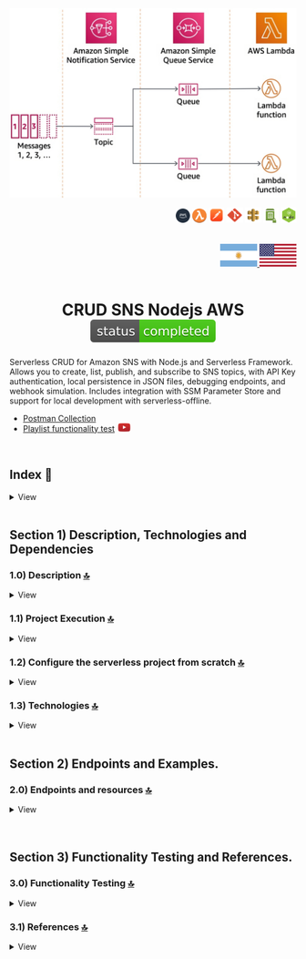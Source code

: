 ![Index app](./doc/assets/sns-example.png)
<div align="right">
  <img width="25" height="25" src="./doc/assets/icons/devops/png/aws.png" />
  <img width="25" height="25" src="./doc/assets/icons/aws/png/lambda.png" />
  <img width="27" height="27" src="./doc/assets/icons/devops/png/postman.png" />
  <img width="29" height="27" src="./doc/assets/icons/devops/png/git.png" />
  <img width="28" height="27" src="./doc/assets/icons/aws/png/api-gateway.png" />
  <img width="27" height="25" src="./doc/assets/icons/aws/png/parameter-store.png" />
  <img width="27" height="27" src="./doc/assets/icons/backend/javascript-typescript/png/nodejs.png" />
</div>

<br>

<br>

<div align="right"> 
  <a href="./translations/README.es.md">
    <img src="./doc/assets/translation/arg-flag.jpg" width="65" height="40" />
  </a> 
  <a href="./README.md">
    <img src="./doc/assets/translation/eeuu-flag.jpg" width="65" height="40" />
  </a> 
</div>

<br>

<div align="center">

# CRUD SNS Nodejs AWS ![(status-completed)](./doc/assets/icons/badges/status-completed.svg)

</div>  

Serverless CRUD for Amazon SNS with Node.js and Serverless Framework. Allows you to create, list, publish, and subscribe to SNS topics, with API Key authentication, local persistence in JSON files, debugging endpoints, and webhook simulation. Includes integration with SSM Parameter Store and support for local development with serverless-offline.

*   [Postman Collection](./postman/collections/CRUD_SNS_AWS.postman_collection.json)   
*   [Playlist functionality test](https://www.youtube.com/playlist?list=PLCl11UFjHurDBEKoDX8LBe5PxRlUzkrXO) <a href="https://www.youtube.com/playlist?list=PLCl11UFjHurDBEKoDX8LBe5PxRlUzkrXO" target="_blank"> <img src="./doc/assets/social-networks/yt.png" width="25" /> </a>

<br>

## Index 📜

<details>
 <summary> View </summary>
 
 <br>
 
### Section 1) Description, Technologies and References

 - [1.0) Project Description.](#10-project-description-)
 - [1.1) Project Execution.](#11-project-execution-)
 - [1.2) Configure the serverless project from scratch](#12-configure-the-serverless-project-from-scratch-)
 - [1.3) Technologies.](#13-technologies-)

### Section 2) Endpoints and Resources
 
 - [2.0) EndPoints and resources.](#20-endpoints-and-resources-)

### Section 3) Functionality Testing and References
 
 - [3.0) Functionality testing.](#30-functionality-testing-)
 - [3.1) References.](#31-references-)

<br>

</details>

<br>

## Section 1) Description, Technologies and Dependencies 


### 1.0) Description [🔝](#index-) 

<details>
  <summary>View</summary>
 
 <br>

### 1.0.0) General Description

This project implements a complete CRUD system for Amazon Simple Notification Service (SNS) using Node.js and the Serverless Framework. The system allows you to manage SNS topics, including their creation, listing, message publishing, and subscription management.

Key features:
- Implementation of a serverless architecture using AWS Lambda
- Integration with Amazon SNS for pub/sub messaging
- RESTful API protected with API Key
- Configuration management via SSM Parameter Store
- Support for local development with serverless-offline
- Handling of SNS events and HTTP
- Implementation of design patterns for asynchronous messaging
- **Webhooks System**: Endpoints to receive SNS notifications in offline mode
- **Data Persistence**: Storage in JSON files for topics, subscriptions, and notifications
- **Debugging Endpoints**: Tools for troubleshooting and monitoring system status
  - `/debug-topics`: Full state of topics with file statistics
  - `/debug-subscriptions`: Full state of subscriptions with grouping by topic
  - `/list-notifications`: Received notifications with filtering and grouping
- **Topic Management**: Endpoints to create and list topics
  - `/create-manual-topic`: Create new SNS topics
  - `/list-topics`: List all available topics
  - `/debug-topics`: Full debug state of topics
- **Subscription Management**: Endpoints to subscribe and list subscriptions
  - `/subscribe-topic`: Subscribe to a specific topic
  - `/list-all-subscriptions`: All subscriptions with filtering and statistics
  - `/list-subscription-topic/{topicName}`: Subscriptions for a specific topic
- **Message Publishing**: Endpoints to publish messages
  - `/publish-topic`: Publish messages to a specific topic
- **Webhooks and Notifications**: Endpoints to receive and list notifications
  - `/webhook/{topicName}`: Receive SNS notifications (offline mode)
- **Enhanced Validations**: Topic existence check and parameter validation
- **Realistic Simulation**: Behavior closer to the real SNS with persistence between restarts
- **Improved Error Handling**: More descriptive messages and available resources list



<br>

### 1.0.1) Architecture and Operation

#### System Architecture

The system consists of the following main components:

1. **API Gateway**
   - Entry point for all HTTP requests
   - Implements authentication via API Key
   - Routes requests to corresponding Lambda functions

2. **Lambda Functions**
   - **Topic Management**
     - `createManualTopic`: Creates new SNS topics
     - `listTopics`: Lists all available topics
     - `debugTopics`: Full debug state of topics (offline mode)
   - **Publication**
     - `publishTopic`: Publishes messages to specific topics
   - **Subscriptions**
     - `subscribeTopic`: Manages subscriptions to topics
     - `listSubscriptionTopic`: Lists subscriptions by topic
     - `debugSubscriptions`: Full debug state of subscriptions (offline mode)
   - **Webhooks and Notifications**
     - `webhookReceiver`: Receives SNS notifications (offline mode)
     - `listNotifications`: Lists received notifications with filtering

3. **Amazon SNS**
   - Pub/sub messaging service
   - Manages topics and subscriptions
   - Distributes messages to subscribers

4. **SSM Parameter Store**
   - Stores sensitive configuration
   - Manages environment variables
   - Endpoint and credential configuration

<br>

<br>

#### Data Flow and Implementation

#### Flow Steps
1. **Create Topic** → Get TopicArn
2. **List Topics** → Verify creation
3. **Debug Topics** → Verify full state (optional)
4. **Subscribe** → Get SubscriptionArn
5. **Debug Subscriptions** → Verify full state (optional)
6. **Publish Message** → Send message to topic
7. **Receive Notification** → Webhook processes the notification
8. **List Notifications** → Verify received notifications
9. **List Subscriptions** → Verify subscriptions

#### Local Configuration

The project includes configuration for local development:
- Serverless Offline to simulate AWS Lambda
- SNS Offline to simulate Amazon SNS
- SSM Offline to simulate Parameter Store
- Configurable ports for each service

#### System Debugging and Monitoring

The project includes specialized endpoints for debugging in offline mode:
- **Debug Topics**: `/debug-topics` - Full state of topics with statistics
- **Debug Subscriptions**: `/debug-subscriptions` - Full state of subscriptions with grouping
- **Data Persistence**: JSON files to maintain state between restarts
- **Automatic Webhooks**: Endpoints to receive simulated SNS notifications

#### Security

- Authentication via API Key
- Environment variables managed by SSM
- Secure AWS credentials
- Protected endpoints in API Gateway

#### Development and Deployment

- Framework: Serverless v3
- Runtime: Node.js 18.x
- Region: us-east-1
- Lambda Memory: 512MB
- Timeout: 10 seconds

#### Development Tools

- **Debugging Endpoints**: Only available in offline mode for troubleshooting
- **Local Persistence**: JSON files in `.serverless/` to maintain state
- **Realistic Simulation**: Similar behavior to the real SNS
- **Enhanced Validations**: Resource existence check
- **Error Handling**: More descriptive messages and facilitated debugging

<br>

</details>


### 1.1) Project Execution [🔝](#index-)

<details>
  <summary>View</summary>

* We create a working environment through some ide, we can or cannot create a root folder for the project, we position ourselves on it
```git
cd 'projectRootName'
```
* Once a working environment is created through some ide, we clone the project
```git
git clone https://github.com/andresWeitzel/SNS_NodeJS_AWS
```
* We position ourselves on the project
```git
cd 'projectName'
```
* We install the LTS version of [Nodejs(v18)](https://nodejs.org/en/download)
* We install the Serverless Framework globally if we haven't done it yet. I recommend version three as it's free and doesn't require credentials. You can use the latest version (four) without problems, although it's paid.
```git
npm install -g serverless@3
```
* We verify the Serverless version installed
```git
sls -v
```
* We install all necessary packages
```git
npm i
```
* The ssm variables used in the project are kept to simplify the configuration process of the same. It is recommended to add the corresponding file (serverless_ssm.yml) to the .gitignore.
* The following script configured in the project's package.json is responsible for
   * Levantar serverless-offline (serverless-offline)
 ```git
  "scripts": {
    "serverless-offline": "sls offline start",
    "start": "npm run serverless-offline"
  },
```
* We execute the app from the terminal.
```git
npm start
```
* If a message indicating that port 4567 is already in use is presented, we can terminate all dependent processes and re-execute the app
```git
npx kill-port 4567
npm start
```
 
 
<br>

</details>

### 1.2) Configure the serverless project from scratch [🔝](#index-)

<details>
  <summary>View</summary>
 
 <br>
 
* We create a working environment through some ide, we can or no create a root folder for the project, we position ourselves on it
```git
cd 'projectRootName'
```
* Once a working environment is created through some ide, we clone the project
```git
git clone https://github.com/andresWeitzel/SNS_NodeJS_AWS
```
* We position ourselves on the project
```git
cd 'projectName'
```
* We install the latest LTS version of [Nodejs(v18)](https://nodejs.org/en/download)
* We install Serverless Framework globally if it hasn't been done yet
```git
npm install -g serverless
```
* We verify the Serverless version installed
```git
sls -v
```
* We initialize a serverles template
```git
serverless create --template aws-nodejs
```
* We initialize an npm project
```git
npm init -y
```
* We install serverless offline
```git
npm i serverless-offline --save-dev
```
* We add the plugin to the .yml
```git
plugins:
  - serverless-offline
```
* We install serverless ssm
```git
npm i serverless-offline-ssm --save-dev
```
* We add the plugin to the .yml
```git
plugins:
  - serverless-offline-ssm
  - serverless-offline
```
* We install serverless sns
```git
npm i serverless-offline-sns --save-dev
```
* We add the plugin to the .yml
```git
plugins:
  - serverless-offline-sns
  - serverless-offline-ssm
  - serverless-offline
```
* We install serverless, this should be necessary for SNS use
```git
npm i serverless --save-dev
```
* We install the plugin for sns use (aws-sdk-v3)
```git
npm i @aws-sdk/client-sns --save-dev
```
* For port configuration, topics, etc., (of this plugin) refer to the [serverless, plugins section](https://www.serverless.com/plugins/serverless-offline-sns) and for SNS resources [serverless, sns events section](https://www.serverless.com/framework/docs/providers/aws/events/sns/)
* The ssm variables used in the project are kept to simplify the configuration process of the same. It is recommended to add the corresponding file (serverless_ssm.yml) to the .gitignore.
* We install the dependency for parallel script execution
``` git
npm i concurrently
``` 
* The following script configured in the project's package.json is responsible for
   * Levantar serverless-offline (serverless-offline)
 ```git
  "scripts": {
    "serverless-offline": "sls offline start",
    "start": "npm run serverless-offline"
  },
```
* We execute the app from the terminal.
```git
npm start
```
* If a message indicating that port 4567 is already in use is presented, we can terminate all dependent processes and re-execute the app
```git
npx kill-port 4567
npm start
```
* `Important: ` This is an initial configuration, steps for simplification are omitted. For more information, refer to the [official serverless, plugins page](https://www.serverless.com/plugins)


</details>


### 1.3) Technologies [🔝](#index-) 

<details>
  <summary>View</summary>
 
 <br>
 
### Implemented Technologies

| **Technologies** | **Version** | **Purpose** |               
| ------------- | ------------- | ------------- |
| [SDK](https://www.serverless.com/framework/docs/guides/sdk/) | 4.3.2  | Automatic Module Injection for Lambdas |
| [Serverless Framework Core v3](https://www.serverless.com//blog/serverless-framework-v3-is-live) | 3.23.0 | Core AWS Services |
| [Serverless Plugin](https://www.serverless.com/plugins/) | 6.2.2  | Modular Definition Libraries |
| [Systems Manager Parameter Store (SSM)](https://docs.aws.amazon.com/systems-manager/latest/userguide/systems-manager-parameter-store.html) | 3.0 | Environment Variable Management |
| [Amazon Simple Queue Service (SQS)](https://docs.aws.amazon.com/AWSSimpleQueueService/latest/SQSDeveloperGuide/welcome.html) | 7.0 | Distributed Message Queue Service | 
| [Elastic MQ](https://github.com/softwaremill/elasticmq) | 1.3 | Compatible Interface with SQS (msg memory) | 
| [Amazon Api Gateway](https://docs.aws.amazon.com/apigateway/latest/developerguide/welcome.html) | 2.0 | API Manager, Authentication, Control, and Processing | 
| [NodeJS](https://nodejs.org/en/) | 14.18.1  | JS Library |
| [VSC](https://code.visualstudio.com/docs) | 1.72.2  | IDE |
| [Postman](https://www.postman.com/downloads/) | 10.11  | HTTP Client |
| [CMD](https://learn.microsoft.com/en-us/windows-server/administration/windows-commands/cmd) | 10 | System Symbol for Command Line | 
| [Git](https://git-scm.com/downloads) | 2.29.1  | Version Control |



</br>


### Implemented Plugins.

| **Plugin** | **Download** |               
| -------------  | ------------- |
| serverless-offline |  https://www.serverless.com/plugins/serverless-offline |
| serverless-offline-ssm |  https://www.npmjs.com/package/serverless-offline-ssm |
| serverless-offline-sqs | https://www.npmjs.com/package/serverless-offline-sqs |


</br>

### VSC Extensions Implemented.

| **Extension** |              
| -------------  | 
| Prettier - Code formatter |
| YAML - Autoformatter .yml (alt+shift+f) |
| DotENV |

<br>

</details>


<br>



## Section 2) Endpoints and Examples. 


### 2.0) Endpoints and resources [🔝](#index-)

<details>
  <summary>View</summary>

<br>

### 2.0.0) Description of Endpoints

The project implements a complete CRUD for Amazon SNS with the following endpoints:

#### **Main Endpoints (CRUD)**

| **Endpoint** | **Method** | **Description** | **Authentication** |
|-------------|------------|----------------|------------------|
| `/create-manual-topic` | POST | Creates a new SNS topic | Requires API Key |
| `/list-topics` | GET | Lists all available SNS topics | Requires API Key |
| `/publish-topic` | POST | Publishes a message to a specific topic | Requires API Key |
| `/subscribe-topic` | POST | Subscribes an endpoint to a specific topic | Requires API Key |
| `/list-subscription-topic/{topicName}` | GET | Lists all subscriptions for a specific topic | Requires API Key |
| `/list-all-subscriptions` | GET | Lists all subscriptions for all topics | Requires API Key |

#### **Webhook and Notification Endpoints**

| **Endpoint** | **Method** | **Description** | **Authentication** |
|-------------|------------|----------------|------------------|
| `/webhook/{topicName}` | POST | Receives SNS notifications (offline mode) | Public |
| `/list-notifications` | GET | Lists all received notifications | Requires API Key |

#### **Debugging and Monitoring Endpoints**

| **Endpoint** | **Method** | **Description** | **Authentication** |
|-------------|------------|----------------|------------------|
| `/debug-topics` | GET | Full debug state of topics | Requires API Key |
| `/debug-subscriptions` | GET | Full debug state of subscriptions | Requires API Key |

### 2.0.1) Implementation Details

#### Create Manual Topic
- **Endpoint**: POST `/create-manual-topic`
- **Description**: Creates a new SNS topic with persistence
- **Handler**: `src/lambdas/topic/createManualTopic.handler`
- **Functionality**:
  - Saves topic to JSON file
  - Validates topic name
  - Returns simulated ARN

#### List Topics 
- **Endpoint**: GET `/list-topics`
- **Description**: Lists topics from JSON file
- **Handler**: `src/lambdas/topic/listTopics.handler`
- **Functionality**:
  - Reads from persistent file
  - Does not include automatically generated topics
  - Shows only topics created by the user

#### Publish Topic 
- **Endpoint**: POST `/publish-topic`
- **Description**: Publishes a message with topic validation
- **Handler**: `src/lambdas/publish/publishTopic.handler`
- **Functionality**:
  - Validates that the topic exists
  - Simulates delivery to subscribers
  - Returns delivery information

#### Subscribe Topic 
- **Endpoint**: POST `/subscribe-topic`
- **Description**: Subscribes with validation and automatic webhook
- **Handler**: `src/lambdas/subscribe/subscribeTopic.handler`
- **Functionality**:
  - Validates topic existence
  - Uses automatic webhook: `http://127.0.0.1:4000/dev/webhook/{topicName}`
  - Saves subscription to JSON file

#### List Subscription Topic
- **Endpoint**: GET `/list-subscription-topic/{topicName}`
- **Description**: Lists subscriptions for a specific topic
- **Handler**: `src/lambdas/subscribe/listSubscriptionTopic.handler`
- **Characteristics**:
  - **Path Parameter**: The topic name is specified in the URL
  - **Validation**: Verifies that topicName is present in the URL
  - **Persistence**: Reads subscriptions from JSON file
  - **Detailed Information**: Shows complete data for each subscription
  - **Count**: Provides the total number of subscriptions for the topic

#### List All Subscriptions
- **Endpoint**: GET `/list-all-subscriptions`
- **Description**: Lists all subscriptions for all topics
- **Handler**: `src/lambdas/subscribe/listAllSubscriptions.handler`
- **Functionality**:
  - Lists all subscriptions in the system
  - Optional filtering by topic: `?topicName=X`
  - Optional filtering by protocol: `?protocol=Y`
  - Combined filtering: `?topicName=X&protocol=Y`
  - Grouping by topic and protocol
  - Detailed system statistics
  - File persistence information

#### Webhook Receiver
- **Endpoint**: POST `/webhook/{topicName}`
- **Description**: Receives SNS notifications
- **Handler**: `src/lambdas/webhook/webhookReceiver.handler`
- **Functionality**:
  - Receives HTTP notifications
  - Saves to JSON file
  - Responds 200 OK to avoid retries

#### List Notifications 
- **Endpoint**: GET `/list-notifications`
- **Description**: Lists received notifications
- **Handler**: `src/lambdas/webhook/listNotifications.handler`
- **Functionality**:
  - Filtered by topic
  - Grouped by topic
  - Detailed information for each notification

#### Debug Endpoints 
- **Endpoints**: `/debug-topics`, `/debug-subscriptions`, `/list-all-subscriptions`, `/list-notifications`
- **Description**: Debugging and monitoring tools
- **Characteristics**:
  - Current system state
  - Detailed file information
  - Usage statistics
  - Filtered and grouped data
  - Only available in offline mode


<br>

### 2.0.2) Security Configuration

All endpoints are protected with API Key. Configuration is done via:
- API Gateway with API Key (`xApiKey`)
- Environment variables managed by SSM Parameter Store

</details>


<br>

<br>



## Section 3) Functionality Testing and References. 


### 3.0) Functionality Testing [🔝](#index-)

<details>
  <summary>View</summary>

<br>

### 3.0.0) Test Environment Configuration

1. **Environment Variables in Postman**
   | **Variable** | **Value** | **Description** |
   |-------------|-----------|----------------|
   | `base_url` | `http://localhost:4000/dev` | Base URL for requests |
   | `x-api-key` | `f98d8cd98h73s204e3456998ecl9427j` | API Key for authentication |
   | `bearer_token` | `Bearer eyJhbGciOiJIUzI1NiIsInR5cCI6IkpXVCJ9.eyJzdWIiOiIxMjM0NTY3ODkwIiwibmFtZSI6IkpvaG4gRG9lIiwiaWF0IjoxNTE2MjM5MDIyfQ.SflKxwRJSMeKKF2QT4fwpMeJf36POk6yJV_adQssw5c` | Bearer Token for authentication |

2. **Required Headers**
   ```json
   {
     "x-api-key": "{{x-api-key}}",
     "Authorization": "{{bearer_token}}",
     "Content-Type": "application/json"
   }
   ```

### 3.0.1) Usage Examples

#### 1. Create a Topic

##### Request (POST)

```postman
curl --location 'http://localhost:4000/dev/create-manual-topic' \
--header 'x-api-key: f98d8cd98h73s204e3456998ecl9427j' \
--header 'Authorization: Bearer eyJhbGciOiJIUzI1NiIsInR5cCI6IkpXVCJ9.eyJzdWIiOiIxMjM0NTY3ODkwIiwibmFtZSI6IkpvaG4gRG9lIiwiaWF0IjoxNTE2MjM5MDIyfQ.SflKxwRJSMeKKF2QT4fwpMeJf36POk6yJV_adQssw5c' \
--header 'Content-Type: application/json' \
--data '{
    "name": "MyTestTopic"
}'
```

##### Response (200 OK)

```json
{
    "statusCode": 200,
    "body": {
        "message": "Topic created successfully (Offline)",
        "topicArn": "arn:aws:sns:us-east-1:123456789012:MyTestTopic",
        "topicName": "MyTestTopic",
        "note": "Topic is now available in the list-topics endpoint"
    }
}
```

##### Response (400 Bad Request)

```json
{
    "statusCode": 400,
    "body": "Bad request, check request body attributes. Missing or incorrect"
}
```

##### Response (401 Unauthorized)

```json
{
    "statusCode": 401,
    "body": "Not authenticated, check x_api_key"
}
```

<br>

#### 2. List Topics

##### Request (GET)

```postman
curl --location 'http://localhost:4000/dev/list-topics' \
--header 'x-api-key: f98d8cd98h73s204e3456998ecl9427j' \
--header 'Authorization: Bearer eyJhbGciOiJIUzI1NiIsInR5cCI6IkpXVCJ9.eyJzdWIiOiIxMjM0NTY3ODkwIiwibmFtZSI6IkpvaG4gRG9lIiwiaWF0IjoxNTE2MjM5MDIyfQ.SflKxwRJSMeKKF2QT4fwpMeJf36POk6yJV_adQssw5c'
```

##### Response (200 OK)

```json
{
    "statusCode": 200,
    "body": {
        "message": "Topics retrieved successfully (Offline)",
        "topics": [
            {
                "TopicArn": "arn:aws:sns:us-east-1:123456789012:MyTestTopic",
                "TopicName": "MyTestTopic"
            }
        ],
        "totalTopics": 1
    }
}
```

##### Response (401 Unauthorized)

```json
{
    "statusCode": 401,
    "body": "Not authenticated, check x_api_key"
}
```

<br>

#### 3. Debug Topics

##### Request (GET)

```postman
curl --location 'http://localhost:4000/dev/debug-topics' \
--header 'x-api-key: f98d8cd98h73s204e3456998ecl9427j' \
--header 'Authorization: Bearer eyJhbGciOiJIUzI1NiIsInR5cCI6IkpXVCJ9.eyJzdWIiOiIxMjM0NTY3ODkwIiwibmFtZSI6IkpvaG4gRG9lIiwiaWF0IjoxNTE2MjM5MDIyfQ.SflKxwRJSMeKKF2QT4fwpMeJf36POk6yJV_adQssw5c'
```

##### Response (200 OK)

```json
{
    "statusCode": 200,
    "body": {
        "message": "Debug information retrieved successfully",
        "stats": {
            "totalTopics": 2,
            "fileExists": true,
            "fileSize": "1.2 KB",
            "lastModified": "2025-07-16T14:05:12.193Z"
        },
        "topics": [
            {
                "TopicArn": "arn:aws:sns:us-east-1:123456789012:MyTestTopic",
                "TopicName": "MyTestTopic",
                "createdAt": "2025-07-16T14:05:12.193Z"
            },
            {
                "TopicArn": "arn:aws:sns:us-east-1:123456789012:AnotherTopic",
                "TopicName": "AnotherTopic",
                "createdAt": "2025-07-16T14:05:12.200Z"
            }
        ],
        "fileInfo": {
            "filePath": "/path/to/.serverless/offline-topics.json",
            "fileExists": true,
            "fileSize": "1.2 KB",
            "lastModified": "2025-07-16T14:05:12.193Z"
        }
    }
}
```

##### Response (401 Unauthorized)

```json
{
    "statusCode": 401,
    "body": "Not authenticated, check x_api_key"
}
```

<br>

#### 4. Subscribe to a Topic

##### Request (POST)

```postman
curl --location 'http://localhost:4000/dev/subscribe-topic' \
--header 'x-api-key: f98d8cd98h73s204e3456998ecl9427j' \
--header 'Authorization: Bearer eyJhbGciOiJIUzI1NiIsInR5cCI6IkpXVCJ9.eyJzdWIiOiIxMjM0NTY3ODkwIiwibmFtZSI6IkpvaG4gRG9lIiwiaWF0IjoxNTE2MjM5MDIyfQ.SflKxwRJSMeKKF2QT4fwpMeJf36POk6yJV_adQssw5c' \
--header 'Content-Type: application/json' \
--data '{
    "topicName": "MyTestTopic",
    "protocol": "http",
    "endpoint": "http://127.0.0.1:4000/dev/webhook/MyTestTopic"
}'
```

##### Response (200 OK)

```json
{
    "statusCode": 200,
    "body": {
        "message": "Successfully subscribed to topic (Offline)",
        "subscriptionArn": "arn:aws:sns:us-east-1:123456789012:MyTestTopic:1752674712193",
        "topicName": "MyTestTopic",
        "topicArn": "arn:aws:sns:us-east-1:123456789012:MyTestTopic",
        "protocol": "http",
        "endpoint": "http://127.0.0.1:4000/dev/webhook/MyTestTopic"
    }
}
```

##### Response (400 Bad Request - Topic Not Found)

```json
{
    "statusCode": 400,
    "body": {
        "message": "Topic does not exist",
        "requestedTopic": "NonExistentTopic",
        "availableTopics": ["MyTestTopic", "AnotherTopic"]
    }
}
```

##### Response (400 Bad Request - Missing Parameters)

```json
{
    "statusCode": 400,
    "body": "Bad request, check request body attributes. Missing or incorrect"
}
```

<br>

#### 5. Webhook Receiver

##### Request (POST)

```postman
curl --location 'http://localhost:4000/dev/webhook/Topic1' \
--header 'Content-Type: application/json' \
--data '{
    "Type": "Notification",
    "MessageId": "msg_1752674712193_abc123def",
    "TopicArn": "arn:aws:sns:us-east-1:123456789012:Topic1",
    "Message": "This is a test message",
    "Subject": "Test Subject",
    "Timestamp": "2025-07-16T14:05:12.193Z",
    "SignatureVersion": "1",
    "Signature": "example-signature",
    "SigningCertURL": "https://sns.us-east-1.amazonaws.com/SimpleNotificationService-0000000000000000000000.pem"
}'
```

##### Response (200 OK)

```json
{
    "statusCode": 200,
    "body": {
        "message": "Notification received successfully",
        "topicName": "Topic1",
        "messageId": "msg_1752674712193_abc123def",
        "receivedAt": "2025-07-16T14:05:12.200Z"
    }
}
```

##### Response (400 Bad Request)

```json
{
    "statusCode": 400,
    "body": "Invalid notification format"
}
```

<br>

#### 6. List All Subscriptions

##### Request (GET)

```postman
curl --location 'http://localhost:4000/dev/list-all-subscriptions' \
--header 'x-api-key: f98d8cd98h73s204e3456998ecl9427j' \
--header 'Authorization: Bearer eyJhbGciOiJIUzI1NiIsInR5cCI6IkpXVCJ9.eyJzdWIiOiIxMjM0NTY3ODkwIiwibmFtZSI6IkpvaG4gRG9lIiwiaWF0IjoxNTE2MjM5MDIyfQ.SflKxwRJSMeKKF2QT4fwpMeJf36POk6yJV_adQssw5c'
```

##### Response (200 OK)

```json
{
    "statusCode": 200,
    "body": {
        "message": "All subscriptions retrieved successfully",
        "filters": {
            "topicName": "none",
            "protocol": "none"
        },
        "stats": {
            "totalSubscriptions": 3,
            "filteredSubscriptions": 3,
            "totalTopics": 2,
            "topicsWithSubscriptions": 2,
            "protocolsUsed": ["http"],
            "subscriptionsByTopicCount": {
                "Topic1": 2,
                "Topic2": 1
            },
            "subscriptionsByProtocolCount": {
                "http": 3
            }
        },
        "subscriptions": [...],
        "subscriptionsByTopic": {...},
        "subscriptionsByProtocol": {...},
        "allTopics": [...]
    }
}
```

<br>

#### 7. List Subscriptions for a Specific Topic

##### Request (GET)

```postman
curl --location 'http://localhost:4000/dev/list-subscription-topic/Topic1' \
--header 'x-api-key: f98d8cd98h73s204e3456998ecl9427j' \
--header 'Authorization: Bearer eyJhbGciOiJIUzI1NiIsInR5cCI6IkpXVCJ9.eyJzdWIiOiIxMjM0NTY3ODkwIiwibmFtZSI6IkpvaG4gRG9lIiwiaWF0IjoxNTE2MjM5MDIyfQ.SflKxwRJSMeKKF2QT4fwpMeJf36POk6yJV_adQssw5c'
```

##### Response (200 OK)

```json
{
    "statusCode": 200,
    "body": {
        "message": "Subscriptions retrieved successfully (Offline)",
        "topicName": "Topic1",
        "topicArn": "arn:aws:sns:us-east-1:123456789012:Topic1",
        "subscriptions": [
            {
                "SubscriptionArn": "arn:aws:sns:us-east-1:123456789012:Topic1:1752674712193",
                "TopicArn": "arn:aws:sns:us-east-1:123456789012:Topic1",
                "Protocol": "http",
                "Endpoint": "http://127.0.0.1:4000/dev/webhook/Topic1",
                "Attributes": {
                    "Enabled": "true"
                },
                "createdAt": "2025-07-16T14:05:12.193Z"
            }
        ],
        "totalSubscriptions": 1
    }
}
```

<br>

#### 8. Debug Subscriptions

##### Request (GET)

```postman
curl --location 'http://localhost:4000/dev/debug-subscriptions' \
--header 'x-api-key: f98d8cd98h73s204e3456998ecl9427j' \
--header 'Authorization: Bearer eyJhbGciOiJIUzI1NiIsInR5cCI6IkpXVCJ9.eyJzdWIiOiIxMjM0NTY3ODkwIiwibmFtZSI6IkpvaG4gRG9lIiwiaWF0IjoxNTE2MjM5MDIyfQ.SflKxwRJSMeKKF2QT4fwpMeJf36POk6yJV_adQssw5c'
```

##### Response (200 OK)

```json
{
    "statusCode": 200,
    "body": {
        "message": "Debug information retrieved successfully",
        "stats": {
            "totalSubscriptions": 3,
            "totalTopics": 2,
            "fileExists": true,
            "fileSize": "2.1 KB",
            "lastModified": "2025-07-16T14:05:12.193Z"
        },
        "subscriptions": [...],
        "topics": [...],
        "subscriptionsByTopic": {
            "Topic1": [...],
            "Topic2": [...]
        },
        "fileInfo": {
            "filePath": "/path/to/.serverless/offline-subscriptions.json",
            "fileExists": true,
            "fileSize": "2.1 KB",
            "lastModified": "2025-07-16T14:05:12.193Z"
        }
    }
}
```

<br>

#### 9. Publish Message

##### Request (POST)

```postman
curl --location 'http://localhost:4000/dev/publish-topic' \
--header 'x-api-key: f98d8cd98h73s204e3456998ecl9427j' \
--header 'Authorization: Bearer eyJhbGciOiJIUzI1NiIsInR5cCI6IkpXVCJ9.eyJzdWIiOiIxMjM0NTY3ODkwIiwibmFtZSI6IkpvaG4gRG9lIiwiaWF0IjoxNTE2MjM5MDIyfQ.SflKxwRJSMeKKF2QT4fwpMeJf36POk6yJV_adQssw5c' \
--header 'Content-Type: application/json' \
--data '{
    "topicName": "MyTestTopic",
    "message": "This is a test message",
    "subject": "Test Subject"
}'
```

##### Response (200 OK)

```json
{
    "statusCode": 200,
    "body": {
        "message": "Message published successfully (Offline)",
        "messageId": "msg_1752674712193_abc123def",
        "topicName": "MyTestTopic",
        "topicArn": "arn:aws:sns:us-east-1:123456789012:MyTestTopic",
        "deliveredToSubscriptions": 1,
        "note": "Notifications were simulated. Check webhook endpoint for actual delivery."
    }
}
```

##### Response (400 Bad Request - Topic Not Found)

```json
{
    "statusCode": 400,
    "body": {
        "message": "Topic does not exist",
        "requestedTopic": "NonExistentTopic",
        "availableTopics": ["MyTestTopic", "AnotherTopic"]
    }
}
```

<br>

#### 10. List Received Notifications

##### Request (GET)

```postman
curl --location 'http://localhost:4000/dev/list-notifications' \
--header 'x-api-key: f98d8cd98h73s204e3456998ecl9427j' \
--header 'Authorization: Bearer eyJhbGciOiJIUzI1NiIsInR5cCI6IkpXVCJ9.eyJzdWIiOiIxMjM0NTY3ODkwIiwibmFtZSI6IkpvaG4gRG9lIiwiaWF0IjoxNTE2MjM5MDIyfQ.SflKxwRJSMeKKF2QT4fwpMeJf36POk6yJV_adQssw5c'
```

##### Request with Topic Filter (GET)

```postman
curl --location 'http://localhost:4000/dev/list-notifications?topicName=Topic1' \
--header 'x-api-key: f98d8cd98h73s204e3456998ecl9427j' \
--header 'Authorization: Bearer eyJhbGciOiJIUzI1NiIsInR5cCI6IkpXVCJ9.eyJzdWIiOiIxMjM0NTY3ODkwIiwibmFtZSI6IkpvaG4gRG9lIiwiaWF0IjoxNTE2MjM5MDIyfQ.SflKxwRJSMeKKF2QT4fwpMeJf36POk6yJV_adQssw5c'
```

##### Response (200 OK)

```json
{
    "statusCode": 200,
    "body": {
        "message": "Notifications retrieved successfully",
        "filters": {
            "topicName": "none"
        },
        "stats": {
            "totalNotifications": 3,
            "filteredNotifications": 3,
            "topicsWithNotifications": 2
        },
        "notifications": [
            {
                "id": "notif_1752674712193_abc123",
                "topicName": "Topic1",
                "topicArn": "arn:aws:sns:us-east-1:123456789012:Topic1",
                "message": "This is a test message",
                "subject": "Test Subject",
                "messageId": "msg_1752674712193_abc123def",
                "timestamp": "2025-07-16T14:05:12.193Z",
                "receivedAt": "2025-07-16T14:05:12.200Z"
            }
        ],
        "notificationsByTopic": {...}
    }
}
```

<br>

### 3.0.2) Debugging Information

#### 📊 **Information provided by debug endpoints**

##### **`/debug-topics`**
- Total number of topics
- Complete list of topics with ARNs
- Available topic names
- File persistence path
- File status (exists/does not exist)
- File JSON content
- File statistics (size, dates)

##### **`/debug-subscriptions`**
- Total number of subscriptions
- Total number of topics
- Complete list of subscriptions
- Complete list of topics
- Subscription grouping by topic
- Available topic names
- File persistence information
- Detailed statistics

#### 🔧 **Troubleshooting with Debug Endpoints**

##### **Problem: "Topic does not exist"**
```bash
# Verify which topics are available
curl -X GET "http://localhost:4000/dev/debug-topics" \
  -H "x-api-key: f98d8cd98h73s204e3456998ecl9427j"
```

##### **Problem: Subscription not working**
```bash
# Verify subscription state
curl -X GET "http://localhost:4000/dev/debug-subscriptions" \
  -H "x-api-key: f98d8cd98h73s204e3456998ecl9427j"

# List all subscriptions
curl -X GET "http://localhost:4000/dev/list-all-subscriptions" \
  -H "x-api-key: f98d8cd98h73s204e3456998ecl9427j"

# List subscriptions for a specific topic
curl -X GET "http://localhost:4000/dev/list-subscription-topic/Topic1" \
  -H "x-api-key: f98d8cd98h73s204e3456998ecl9427j"
```

##### **Problem: No notifications received**
```bash
# Verify received notifications
curl -X GET "http://localhost:4000/dev/list-notifications" \
  -H "x-api-key: f98d8cd98h73s204e3456998ecl9427j"
```

##### **Problem: Data lost on restart**
```bash
# Verify file persistence
curl -X GET "http://localhost:4000/dev/debug-topics" \
  -H "x-api-key: f98d8cd98h73s204e3456998ecl9427j"
```

#### 📋 **Recommended Debugging Flow**

1. **Create topic** → Verify with `/debug-topics`
2. **Subscribe** → Verify with `/debug-subscriptions` or `/list-all-subscriptions`
3. **Publish message** → Verify with `/list-notifications`
4. **If there are issues** → Use debug endpoints to diagnose
   - **Subscriptions**: `/list-all-subscriptions` or `/list-subscription-topic/{topicName}`
   - **Topics**: `/debug-topics`
   - **Notifications**: `/list-notifications`

#### ⚠️ **Limitations of Debug Endpoints**

- **Only offline mode**: Do not work in production
- **Require API Key**: Need authentication
- **Only for development**: Do not use in production
- **Sensitive information**: May show file paths

### 3.0.3) Important Notes

1. **Enhanced Local Development**
   - Ensure the local server is running (`npm start`)
   - Verify that the configured ports are available
   - SNS messages are simulated locally with persistence in JSON files
   - Data persists between server restarts

2. **Webhooks System**
   - Automatic webhooks use: `http://127.0.0.1:4000/dev/webhook/{topicName}`
   - Notifications are saved in `.serverless/offline-notifications.json`
   - You can view received notifications with `/list-notifications`

3. **Data Persistence**
   - Topics: `.serverless/offline-topics.json`
   - Subscriptions: `.serverless/offline-subscriptions.json`
   - Notifications: `.serverless/offline-notifications.json`
   - Files are created automatically when using endpoints

4. **Debugging and Monitoring Endpoints**
   - `/debug-topics`: Full state of topics with statistics
   - `/debug-subscriptions`: Full state of subscriptions with grouping
   - `/list-all-subscriptions`: All subscriptions with filtering and statistics
   - `/list-subscription-topic`: Subscriptions for a specific topic
   - `/list-notifications`: Received notifications with filtering
   - Only available in offline mode
   - Useful for troubleshooting and monitoring

5. **Enhanced Error Handling**
   - Common error codes:
     - 400: Bad Request (invalid data, topic does not exist)
     - 401: Unauthorized (invalid API Key)
     - 404: Not Found (resource not found)
     - 500: Internal Server Error
   - More descriptive error messages
   - List of available topics in errors

6. **Validations**
   - Check for topic existence before subscribing
   - Validate input parameters
   - Prevent duplicate topics

7. **Recommended Workflow**
   1. Create topic with `/create-manual-topic`
   2. Verify with `/list-topics` or `/debug-topics`
   3. Subscribe with `/subscribe-topic`
   4. Verify subscription with `/list-subscription-topic/{topicName}` or `/list-all-subscriptions`
   5. Publish message with `/publish-topic`
   6. View notifications with `/list-notifications`

8. **Limitations in Local Development**
   - Email subscriptions do not send real emails
   - ARNs are simulated but consistent
   - Notifications are simulated but saved for debugging
   - HTTP webhooks function completely

<br>

</details>



### 3.1) References [🔝](#index-)

<details>
  <summary>View</summary>
 
 <br>

### Official Documentation

* [Serverless Framework Documentation](https://www.serverless.com/framework/docs)
* [AWS SNS Documentation](https://docs.aws.amazon.com/sns/)
* [AWS SDK for JavaScript v3](https://docs.aws.amazon.com/AWSJavaScriptSDK/v3/latest/index.html)
* [AWS Lambda Documentation](https://docs.aws.amazon.com/lambda/)
* [API Gateway Documentation](https://docs.aws.amazon.com/apigateway/)

### Tutorials and Examples

* [Tutorial aws-sdk v2](https://unpkg.com/browse/serverless-offline-sns@0.65.0/README.md)
* [Amazon Simple Notification Service (SNS) JavaScript SDK v3 code examples](https://github.com/awsdocs/aws-doc-sdk-examples/tree/main/javascriptv3/example_code/sns)
* [Serverless Framework Examples](https://github.com/serverless/examples)
* [AWS SNS Best Practices](https://docs.aws.amazon.com/sns/latest/dg/sns-best-practices.html)
* [Serverless Offline Plugin](https://github.com/dherault/serverless-offline)

### Tools and Resources

* [Postman Documentation](https://learning.postman.com/docs/getting-started/introduction/)
* [Node.js Documentation](https://nodejs.org/en/docs/)
* [AWS CloudFormation Documentation](https://docs.aws.amazon.com/AWSCloudFormation/latest/UserGuide/Welcome.html)
* [AWS Systems Manager Parameter Store](https://docs.aws.amazon.com/systems-manager/latest/userguide/systems-manager-parameter-store.html)

### Community and Support

* [Serverless Framework Forum](https://forum.serverless.com/)
* [AWS Developer Forums](https://forums.aws.amazon.com/)
* [Stack Overflow - Serverless Framework](https://stackoverflow.com/questions/tagged/serverless-framework)
* [GitHub Issues - Serverless Framework](https://github.com/serverless/serverless/issues)

### Videos and Courses

* [AWS SNS Tutorial](https://www.youtube.com/watch?v=m3hHhPwv1OU)
* [Serverless Framework Crash Course](https://www.youtube.com/watch?v=71cd5XerKss)
* [AWS Lambda & API Gateway Tutorial](https://www.youtube.com/watch?v=71cd5XerKss)

<br>

</details>



